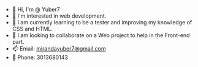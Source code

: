 - 👋 Hi, I'm @ Yuber7
- 👀 I'm interested in web development.
- 🌱 I am currently learning to be a tester and improving my knowledge of CSS and HTML.
- 💞️ I am looking to collaborate on a Web project to help in the Front-end part.
- 📫 Email: mirandayuber7@gmail.com
- 📱 Phone: 3013680143
